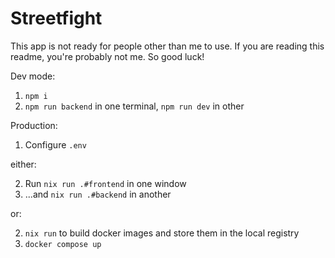 Streetfight
=========

This app is not ready for people other than me to use. If you are reading this readme, you're probably not me. So good luck!

Dev mode:

1. `npm i`
2. `npm run backend` in one terminal, `npm run dev` in other

Production:

1. Configure `.env`

either:

2. Run `nix run .#frontend` in one window
3. ...and `nix run .#backend` in another

or:

2. `nix run` to build docker images and store them in the local registry
3. `docker compose up`
